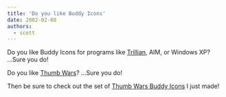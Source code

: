 ```yaml
---
title: 'Do you like Buddy Icons'
date: 2002-02-08
authors:
  - scott
---
```


Do you like Buddy Icons for programs like [Trillian](http://www.trillian.cc/), AIM, or Windows XP? ...Sure you do!

Do you like [Thumb Wars](http://www.thumb.com/)? ...Sure you do!

Then be sure to check out the set of [Thumb Wars Buddy Icons](http://spaceninja.local/thumbs/) I just made!

